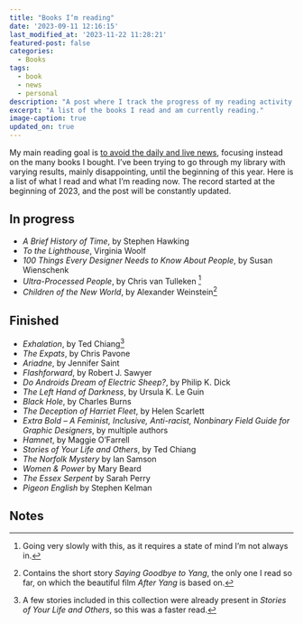 ```yaml
---
title: "Books I‘m reading"
date: '2023-09-11 12:16:15'
last_modified_at: '2023-11-22 11:28:21'
featured-post: false
categories:
  - Books
tags:
  - book
  - news
  - personal
description: "A post where I track the progress of my reading activity since the beginning of 2023."
excerpt: "A list of the books I read and am currently reading."
image-caption: true
updated_on: true
---
```

My main reading goal is [to avoid the daily and live news](https://silviamaggidesign.com/tag/news/), focusing instead on the many books I bought. I’ve been trying to go through my library with varying results, mainly disappointing, until the beginning of this year. Here is a list of what I read and what I’m reading now. The record started at the beginning of 2023, and the post will be constantly updated.

## In progress

- _A Brief History of Time_, by Stephen Hawking
- _To the Lighthouse_, Virginia Woolf
- _100 Things Every Designer Needs to Know About People_, by Susan Wienschenk
- _Ultra-Processed People_, by Chris van Tulleken [^UltraP]
- _Children of the New World_, by Alexander Weinstein[^AfterYang]

## Finished

- _Exhalation_, by Ted Chiang[^TedChiang]
- _The Expats_, by Chris Pavone
- _Ariadne_, by Jennifer Saint
- _Flashforward_, by Robert J. Sawyer
- _Do Androids Dream of Electric Sheep?_, by Philip K. Dick
- _The Left Hand of Darkness_, by Ursula K. Le Guin
- _Black Hole_, by Charles Burns
- _The Deception of Harriet Fleet_, by Helen Scarlett
- _Extra Bold – A Feminist, Inclusive, Anti-racist, Nonbinary Field Guide for Graphic Designers_, by multiple authors
- _Hamnet_, by Maggie O’Farrell
- _Stories of Your Life and Others_, by Ted Chiang
- _The Norfolk Mystery_ by Ian Samson
- _Women & Power_ by Mary Beard
- _The Essex Serpent_ by Sarah Perry
- _Pigeon English_ by Stephen Kelman

## Notes

[^UltraP]: Going very slowly with this, as it requires a state of mind I’m not always in.
[^AfterYang]: Contains the short story _Saying Goodbye to Yang_, the only one I read so far, on which the beautiful film _After Yang_ is based on.
[^TedChiang]: A few stories included in this collection were already present in _Stories of Your Life and Others_, so this was a faster read.